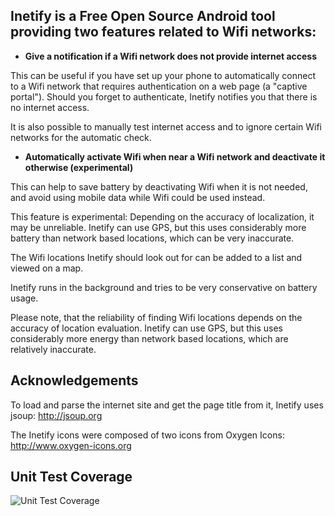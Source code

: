 ## Inetify is a Free Open Source Android tool providing two features related to Wifi networks: ##

  * **Give a notification if a Wifi network does not provide internet access**

This can be useful if you have set up your phone to automatically connect to a Wifi network that requires authentication on a web page (a "captive portal").
Should you forget to authenticate, Inetify notifies you that there is no internet access.

It is also possible to manually test internet access and to ignore certain Wifi networks for the automatic check.

  * **Automatically activate Wifi when near a Wifi network and deactivate it otherwise (experimental)**

This can help to save battery by deactivating Wifi when it is not needed, and avoid using mobile data while Wifi could be used instead.

This feature is experimental: Depending on the accuracy of localization, it may be unreliable. Inetify can use GPS, but this uses considerably more battery than network based locations, which can be very inaccurate.

The Wifi locations Inetify should look out for can be added to a list and viewed on a map.

Inetify runs in the background and tries to be very conservative on battery usage.

Please note, that the reliability of finding Wifi locations depends on the accuracy of
location evaluation. Inetify can use GPS, but this uses considerably more energy than network based locations, which are relatively inaccurate.

## Acknowledgements ##

To load and parse the internet site and get the page title from it, Inetify uses jsoup: http://jsoup.org

The Inetify icons were composed of two icons from Oxygen Icons: http://www.oxygen-icons.org

## Unit Test Coverage ##

<img src='http://luniks.net/dev/InetifyTestCoverage.png' alt='Unit Test Coverage'>